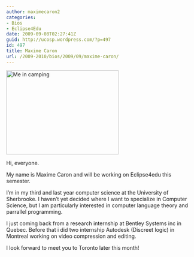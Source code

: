 ```yaml
---
author: maximecaron2
categories:
- Bios
- Eclipse4Edu
date: 2009-09-08T02:27:41Z
guid: http://ucosp.wordpress.com/?p=497
id: 497
title: Maxime Caron
url: /2009-2010/bios/2009/09/maxime-caron/
---
```


<img class="size-medium wp-image-496 alignleft" title="maximecaron" src="http://ucosp.files.wordpress.com/2009/09/maximecaron.jpg?w=300" alt="Me in camping" width="300" height="224" srcset="http://ucosp.ca/wp-content/uploads/2009/09/maximecaron.jpg 480w, http://ucosp.ca/wp-content/uploads/2009/09/maximecaron-300x224.jpg 300w" sizes="(max-width: 300px) 100vw, 300px" />

<div id="_mcePaste" style="position:absolute;left:-10000px;top:117px;width:1px;height:1px;">
  Hi, everyone. My name is Maxime Caron and will be working on Eclipse4edu this semester.
</div>

<div id="_mcePaste" style="position:absolute;left:-10000px;top:117px;width:1px;height:1px;">
  i’m in my third and last year of my computer science degree at the University of Sherbrooke.
</div>

<div id="_mcePaste" style="position:absolute;left:-10000px;top:117px;width:1px;height:1px;">
  I haven’t yet decided where I want to specialize in Computer Science, but I am particularly interested in
</div>

<div id="_mcePaste" style="position:absolute;left:-10000px;top:117px;width:1px;height:1px;">
  computer language theory and parrallel programming.
</div>

<div id="_mcePaste" style="position:absolute;left:-10000px;top:117px;width:1px;height:1px;">
  I just coming back from a research internship at Bentley Systems inc in Quebec.
</div>

<div id="_mcePaste" style="position:absolute;left:-10000px;top:117px;width:1px;height:1px;">
  Before that i did two internship Autodesk (Discreet logic) in Montreal working on video compression and editing.
</div>

<div id="_mcePaste" style="position:absolute;left:-10000px;top:117px;width:1px;height:1px;">
  I look forward to meet you to Toronto later this month!
</div>

Hi, everyone.

My name is Maxime Caron and will be working on Eclipse4edu this semester.

I’m in my third and last year computer science at the University of Sherbrooke. I haven’t yet decided where I want to specialize in Computer Science, but I am particularly interested in computer language theory and parrallel programming.

I just coming back from a research internship at Bentley Systems inc in Quebec. Before that i did two internship Autodesk (Discreet logic) in Montreal working on video compression and editing.
  
I look forward to meet you to Toronto later this month!